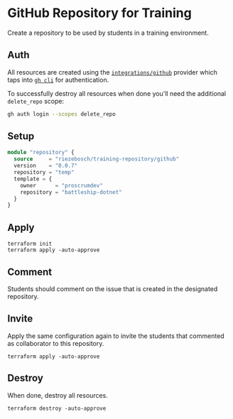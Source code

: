 # GitHub Repository for Training

Create a repository to be used by students in a training environment.

## Auth

All resources are created using the  [`integrations/github`](https://registry.terraform.io/providers/integrations/github/) provider which
taps into [`gh cli`](https://cli.github.com/) for authentication.

To successfully destroy all resources when done you'll need the additional `delete_repo` scope:

```bash
gh auth login --scopes delete_repo
```

## Setup

```terraform
module "repository" {
  source     = "riezebosch/training-repository/github"
  version    = "0.0.7"
  repository = "temp"
  template = {
    owner      = "proscrumdev"
    repository = "battleship-dotnet"
  }
}
```

## Apply

```shell
terraform init
terraform apply -auto-approve
```

## Comment

Students should comment on the issue that is created in the designated repository.

## Invite

Apply the same configuration again to invite the students that commented
as collaborator to this repository.

```shell
terraform apply -auto-approve
```

## Destroy

When done, destroy all resources.

```shell
terraform destroy -auto-approve
```
